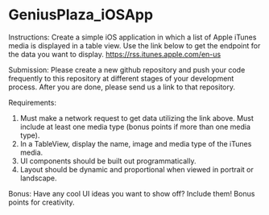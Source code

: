 # GeniusPlaza_iOSApp

Instructions:
Create a simple iOS application in which a list of Apple iTunes media is displayed in a table
view. Use the link below to get the endpoint for the data you want to display.
https://rss.itunes.apple.com/en-us

Submission:
Please create a new github repository and push your code frequently to this repository at
different stages of your development process. After you are done, please send us a link to that
repository.

Requirements:
1. Must make a network request to get data utilizing the link above. Must include at least
one media type (bonus points if more than one media type).
2. In a TableView, display the name, image and media type of the iTunes media.
3. UI components should be built out programmatically.
4. Layout should be dynamic and proportional when viewed in portrait or landscape.

Bonus:
Have any cool UI ideas you want to show off? Include them! Bonus points for creativity.
